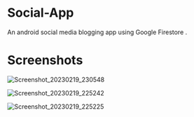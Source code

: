 # Social-App
An android social media blogging app using Google Firestore .

# Screenshots

![Screenshot_20230219_230548](https://user-images.githubusercontent.com/124293909/219965943-322164c6-625e-41e3-94bf-953631d97b2f.png)

![Screenshot_20230219_225242](https://user-images.githubusercontent.com/124293909/219965950-04a58832-3d58-4bbf-9484-7210de23ac35.png)

![Screenshot_20230219_225225](https://user-images.githubusercontent.com/124293909/219965955-71b5ae35-d61d-4dbe-a3e3-b94e1fe721d5.png)
